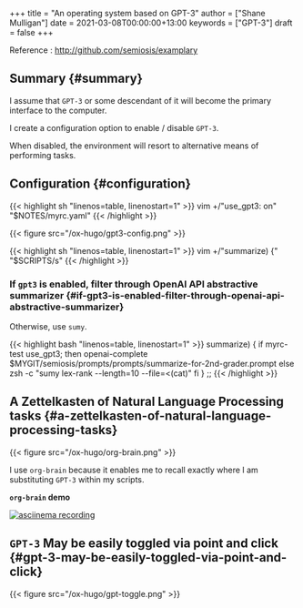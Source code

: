 +++
title = "An operating system based on GPT-3"
author = ["Shane Mulligan"]
date = 2021-03-08T00:00:00+13:00
keywords = ["GPT-3"]
draft = false
+++

Reference
: <http://github.com/semiosis/examplary>


## Summary {#summary}

I assume that `GPT-3` or some descendant of it
will become the primary interface to the
computer.

I create a configuration option to enable /
disable `GPT-3`.

When disabled, the environment will resort to
alternative means of performing tasks.


## Configuration {#configuration}

{{< highlight sh "linenos=table, linenostart=1" >}}
vim +/"use_gpt3: on" "$NOTES/myrc.yaml"
{{< /highlight >}}

{{< figure src="/ox-hugo/gpt3-config.png" >}}

{{< highlight sh "linenos=table, linenostart=1" >}}
vim +/"summarize) {" "$SCRIPTS/s"
{{< /highlight >}}


### If `gpt3` is enabled, filter through OpenAI API abstractive summarizer {#if-gpt3-is-enabled-filter-through-openai-api-abstractive-summarizer}

Otherwise, use `sumy`.

{{< highlight bash "linenos=table, linenostart=1" >}}
summarize) {
    if myrc-test use_gpt3; then
        openai-complete $MYGIT/semiosis/prompts/prompts/summarize-for-2nd-grader.prompt
    else
        zsh -c "sumy lex-rank --length=10 --file=<(cat)"
    fi
}
;;
{{< /highlight >}}


## A Zettelkasten of Natural Language Processing tasks {#a-zettelkasten-of-natural-language-processing-tasks}

{{< figure src="/ox-hugo/org-brain.png" >}}

I use `org-brain` because it enables me to
recall exactly where I am substituting `GPT-3`
within my scripts.

<span class="underline">**`org-brain` demo**</span>

<a title="asciinema recording" href="https://asciinema.org/a/nrqqHWCfc5eG0lj3LPyzO2T2h" target="_blank"><img alt="asciinema recording" src="https://asciinema.org/a/nrqqHWCfc5eG0lj3LPyzO2T2h.svg" /></a>


## `GPT-3` May be easily toggled via point and click {#gpt-3-may-be-easily-toggled-via-point-and-click}

{{< figure src="/ox-hugo/gpt-toggle.png" >}}